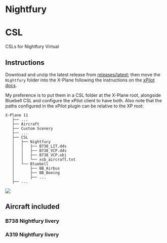 # Nightfury
# CSL
CSLs for Nightfury Virtual

## Instructions

Download and unzip the latest release from [releases/latest](https://github.com/nightfury-va/CSL/releases/latest); then move the `Nightfury` folder into the X-Plane following the instructions on the [xPilot docs](https://xpilot.clowd.io/docs#csl-models).

My preference is to put them in a CSL folder at the X-Plane root, alongside Bluebell CSL and configure the xPilot client to have both. Also note that the paths configured in the xPilot plugin can be relative to the XP root:

```
X-Plane 11
   ├── ...
   ├── Aircraft
   ├── Custom Scenery
   ├── ...
   ├── CSL
   │   ├── Nightfury
   │   │   ├── B738_LIT.dds
   │   │   ├── B738_VCP.dds
   │   │   ├── B738_VCP.obj
   │   │   └── xsb_aircraft.txt
   │   └── Bluebell
   │       ├── BB_Airbus
   │       ├── BB_Boeing
   │       ├── ...
   ├── ...
```

<img src="https://github.com/nightfury-va/CSL/blob/master/settings.png" />

## Aircraft included

### B738 Nightfury livery

### A319 Nightfury livery
